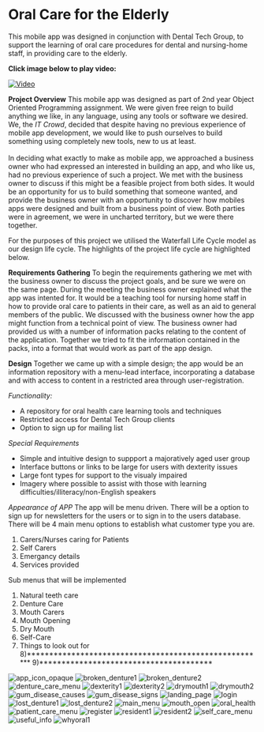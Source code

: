 # Oral Care for the Elderly
This mobile app was designed in conjunction with Dental Tech Group, to support the learning of oral care procedures for dental and nursing-home staff, in providing care to the elderly.

<b>Click image below to play video:</b>

[![Video](http://img.youtube.com/vi/7liHKVstD8Y/0.jpg)](http://www.youtube.com/watch?v=7liHKVstD8Y)

<b>Project Overview</b>
This mobile app was designed as part of 2nd year Object Oriented Programming assignment. We were given free reign to build anything we like, in any language, using any tools or software we desired. We, the <i>IT Crowd</i>, decided that despite having no previous experience of mobile app development, we would like to push ourselves to build something using completely new tools, new to us at least.<br><br>
In deciding what exactly to make as mobile app, we approached a business owner who had expressed an interested in building an app, and who like us, had no previous experience of such a project. We met with the business owner to discuss if this might be a feasible project from both sides. It would be an opportunity for us to build something that someone wanted, and provide the business owner with an opportunity to discover how mobiles apps were designed and built from a business point of view. Both parties were in agreement, we were in uncharted territory, but we were there together. 

For the purposes of this project we utilised the Waterfall Life Cycle model as our design life cycle. The highlights of the project life cycle are highlighted below.

<b>Requirements Gathering</b>
To begin the requirements gathering we met with the business owner to discuss the project goals, and be sure we were on the same page. During the meeting the business owner explained what the app was intented for. It would be a teaching tool for nursing home staff in how to provide oral care to patients in their care, as well as an aid to general members of the public. We discussed with the business owner how the app might function from a technical point of view. The business owner had provided us with a number of information packs relating to the content of the application. Together we tried to fit the information contained in the packs, into a format that would work as part of the app design. 

<b>Design</b>
Together we came up with a simple design; the app would be an information repository with a menu-lead interface, incorporating a database and with access to content in a restricted area through user-registration. 

<i>Functionality:</i>
- A repository for oral health care learning tools and techniques
- Restricted access for Dental Tech Group clients
- Option to sign up for mailing list

<i>Special Requirements</i>
- Simple and intuitive design to suppport a majoratively aged user group
- Interface buttons or links to be large for users with dexterity issues
- Large font types for support to the visualy impaired
- Imagery where possible to assist with those with learning difficulties/illiteracy/non-English speakers


<i>Appearance of APP</i>
The app will be menu driven.
There will be a option to sign up for newsletters for the users or to sign in to the users database.
There will be 4 main menu options to establish what customer type you are. 
1) Carers/Nurses caring for Patients
2) Self Carers
3) Emergancy details
4) Services provided


Sub menus that will be implemented
1) Natural teeth care
2) Denture Care
3) Mouth Carers
4) Mouth Opening
5) Dry Mouth
6) Self-Care
7) Things to look out for
8)******************************************************
9)***************************************

![app_icon_opaque](/screenshots/app_icon_opaque2.png?raw=true "app_icon_opaque")
![broken_denture1](/screenshots/broken_denture1.png?raw=true "broken_denture1")
![broken_denture2](/screenshots/broken_denture2.png?raw=true "broken_denture2")
![denture_care_menu](/screenshots/denture_care_menu.png?raw=true "denture_care_menu")
![dexterity1](/screenshots/dexterity1.png?raw=true "dexterity1")
![dexterity2](/screenshots/dexterity2.png?raw=true "dexterity2")
![drymouth1](/screenshots/drymouth1.png?raw=true "drymouth1")
![drymouth2](/screenshots/drymouth2.png?raw=true "drymouth2")
![gum_disease_causes](/screenshots/gum_disease_causes.png?raw=true "gum_disease_causes")
![gum_disease_signs](/screenshots/gum_disease_signs.png?raw=true "gum_disease_signs")
![landing_page](/screenshots/landing_page.png?raw=true "landing_page")
![login](/screenshots/login.png?raw=true "login")
![lost_denture1](/screenshots/lost_denture1.png?raw=true "lost_denture1")
![lost_denture2](/screenshots/lost_denture2.png?raw=true "lost_denture2")
![main_menu](/screenshots/main_menu.png?raw=true "main_menu")
![mouth_open](/screenshots/mouth_open.png?raw=true "mouth_open")
![oral_health](/screenshots/oral_health.png?raw=true "oral_health")
![patient_care_menu](/screenshots/patient_care_menu.png?raw=true "patient_care_menu")
![register](/screenshots/register.png?raw=true "register")
![resident1](/screenshots/resident1.png?raw=true "resident1")
![resident2](/screenshots/resident2.png?raw=true "resident2")
![self_care_menu](/screenshots/self_care_menu.png?raw=true "self_care_menu")
![useful_info](/screenshots/useful_info.png?raw=true "useful_info")
![whyoral1](/screenshots/whyoral1.png?raw=true "whyoral1")

